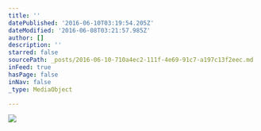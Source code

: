 ```yaml
---
title: ''
datePublished: '2016-06-10T03:19:54.205Z'
dateModified: '2016-06-08T03:21:57.985Z'
author: []
description: ''
starred: false
sourcePath: _posts/2016-06-10-710a4ec2-111f-4e69-91c7-a197c13f2eec.md
inFeed: true
hasPage: false
inNav: false
_type: MediaObject

---
```

![](https://the-grid-user-content.s3-us-west-2.amazonaws.com/9e3cd925-0658-40d4-969b-6ab65948fdb7.jpg)